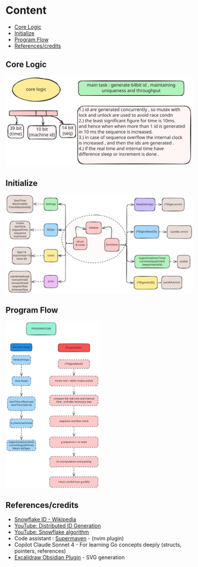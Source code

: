 # Content

- [Core Logic](#core-logic)
- [Initialize](#initialize)
- [Program Flow](#program-flow)
- [References/credits](#referencescredits)

## Core Logic
![svg](id3.svg)

## Initialize
![svg](idg.svg)

## Program Flow
<img src="idg2.svg" alt="My Image" width="50%"/>

## References/credits

- [Snowflake ID - Wikipedia](https://en.wikipedia.org/wiki/Snowflake_ID)
- [YouTube: Distributed ID Generation](https://www.youtube.com/watch?v=g3BV_holJK4)
- [YouTube: Snowflake algorithm](https://www.youtube.com/watch?v=aLYKd7h7vgY)
- Code assistant : [Supermaven](https://github.com/supermaven-inc/supermaven-nvim) -  (nvim plugin)
- Copilot Claude Sonnet 4 - For learning Go concepts deeply (structs, pointers, references)
- [Excalidraw Obsidian Plugin](https://github.com/zsviczian/obsidian-excalidraw-plugin) - SVG generation
